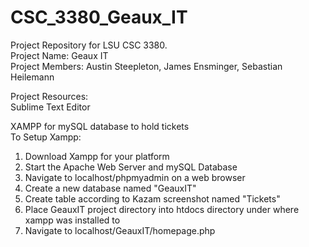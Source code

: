 # CSC_3380_Geaux_IT
Project Repository for LSU CSC 3380.<br> Project Name: Geaux IT<br>
Project Members: Austin Steepleton, James Ensminger, Sebastian Heilemann

Project Resources:<br>
Sublime Text Editor<br>

XAMPP for mySQL database to hold tickets<br>
To Setup Xampp:<br>
1. Download Xampp for your platform<br>
2. Start the Apache Web Server and mySQL Database<br>
3. Navigate to localhost/phpmyadmin on a web browser<br>
4. Create a new database named "GeauxIT"<br>
5. Create table according to Kazam screenshot named "Tickets"<br>
6. Place GeauxIT project directory into htdocs directory under where xampp was installed to <br>
7. Navigate to localhost/GeauxIT/homepage.php<br>


